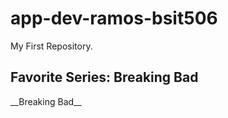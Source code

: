 # app-dev-ramos-bsit506
My First Repository.

<h2>Favorite Series: Breaking Bad</h2>
__Breaking Bad__
